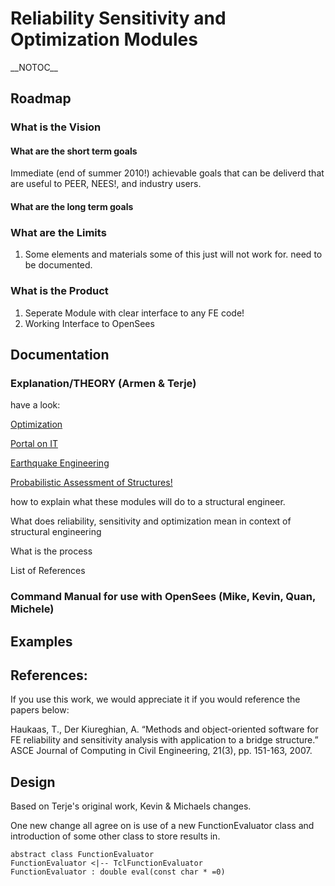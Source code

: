 # Reliability Sensitivity and Optimization Modules

<p>__NOTOC__</p>
<h2 id="roadmap">Roadmap</h2>
<h3 id="what_is_the_vision">What is the Vision</h3>
<h4 id="what_are_the_short_term_goals">What are the short term
goals</h4>
<p>Immediate (end of summer 2010!) achievable goals that can be deliverd
that are useful to PEER, NEES!, and industry users.</p>
<h4 id="what_are_the_long_term_goals">What are the long term goals</h4>
<h3 id="what_are_the_limits">What are the Limits</h3>
<ol>
<li>Some elements and materials some of this just will not work for.
need to be documented.</li>
</ol>
<h3 id="what_is_the_product">What is the Product</h3>
<ol>
<li>Seperate Module with clear interface to any FE code!</li>
<li>Working Interface to OpenSees</li>
</ol>
<h2 id="documentation">Documentation</h2>
<h3 id="explanationtheory_armen_terje">Explanation/THEORY (Armen &amp;
Terje)</h3>
<p>have a look:</p>
<p><a
href="http://en.wikipedia.org/wiki/Optimization_(mathematics)">Optimization</a></p>
<p><a
href="http://en.wikiversity.org/wiki/Portal:Information_technology">Portal
on IT</a></p>
<p><a
href="http://en.wikipedia.org/wiki/Earthquake_engineering">Earthquake
Engineering</a></p>
<p><a
href="http://en.wikiversity.org/wiki/Probabilistic_Assessment_of_Structures">Probabilistic
Assessment of Structures!</a></p>
<p>how to explain what these modules will do to a structural
engineer.</p>
<p>What does reliability, sensitivity and optimization mean in context
of structural engineering</p>
<p>What is the process</p>
<p>List of References</p>
<h3
id="command_manual_for_use_with_opensees_mike_kevin_quan_michele">Command
Manual for use with OpenSees (Mike, Kevin, Quan, Michele)</h3>
<h2 id="examples">Examples</h2>
<h2 id="references">References:</h2>
<p>If you use this work, we would appreciate it if you would reference
the papers below:</p>
<p>Haukaas, T., Der Kiureghian, A. “Methods and object-oriented software
for FE reliability and sensitivity analysis with application to a bridge
structure.” ASCE Journal of Computing in Civil Engineering, 21(3), pp.
151-163, 2007.</p>
<h2 id="design">Design</h2>
<p>Based on Terje's original work, Kevin &amp; Michaels changes.</p>
<p>One new change all agree on is use of a new FunctionEvaluator class
and introduction of some other class to store results in.</p>

```plantuml
abstract class FunctionEvaluator 
FunctionEvaluator <|-- TclFunctionEvaluator 
FunctionEvaluator : double eval(const char * =0) 
```

